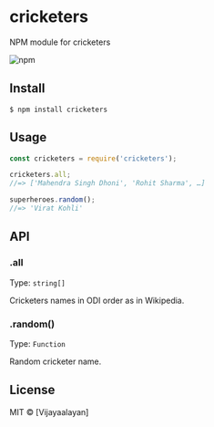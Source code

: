 # cricketers
NPM module for cricketers

![npm](https://img.shields.io/npm/v/@vijayaalayan/cricketers?label=cricketers)

## Install

```
$ npm install cricketers
```

## Usage

```js
const cricketers = require('cricketers');

cricketers.all;
//=> ['Mahendra Singh Dhoni', 'Rohit Sharma', …]

superheroes.random();
//=> 'Virat Kohli'
```
## API

### .all

Type: `string[]`

Cricketers names in ODI order as in Wikipedia.

### .random()

Type: `Function`

Random cricketer name.


## License

MIT © [Vijayaalayan]
